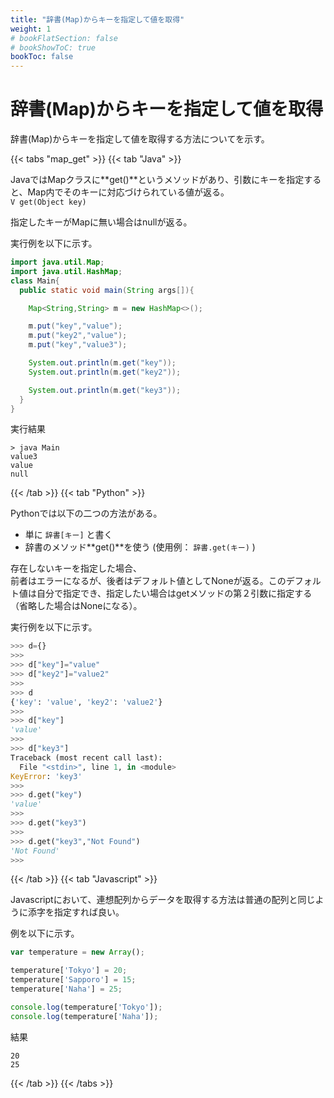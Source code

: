 ```yaml
---
title: "辞書(Map)からキーを指定して値を取得"
weight: 1
# bookFlatSection: false
# bookShowToC: true
bookToc: false
---
```


# 辞書(Map)からキーを指定して値を取得

辞書(Map)からキーを指定して値を取得する方法についてを示す。

{{< tabs "map_get" >}}
{{< tab "Java" >}}

JavaではMapクラスに**get()**というメソッドがあり、引数にキーを指定すると、Map内でそのキーに対応づけられている値が返る。  
`V get(Object key)`   

指定したキーがMapに無い場合はnullが返る。  

実行例を以下に示す。  

```java
import java.util.Map;
import java.util.HashMap;
class Main{
  public static void main(String args[]){

    Map<String,String> m = new HashMap<>();

    m.put("key","value");
    m.put("key2","value");
    m.put("key","value3");

    System.out.println(m.get("key"));
    System.out.println(m.get("key2"));

    System.out.println(m.get("key3"));
  }
}
```

実行結果
```
> java Main
value3
value
null
```

{{< /tab >}}
{{< tab "Python" >}}

Pythonでは以下の二つの方法がある。  

- 単に `辞書[キー]` と書く
- 辞書のメソッド**get()**を使う (使用例： `辞書.get(キー)` )

存在しないキーを指定した場合、  
前者はエラーになるが、後者はデフォルト値としてNoneが返る。このデフォルト値は自分で指定でき、指定したい場合はgetメソッドの第２引数に指定する（省略した場合はNoneになる）。  

実行例を以下に示す。  

```python
>>> d={}
>>> 
>>> d["key"]="value"
>>> d["key2"]="value2"
>>> 
>>> d
{'key': 'value', 'key2': 'value2'}
>>> 
>>> d["key"]
'value'
>>> 
>>> d["key3"]
Traceback (most recent call last):
  File "<stdin>", line 1, in <module>
KeyError: 'key3'
>>> 
>>> d.get("key")
'value'
>>> 
>>> d.get("key3")
>>> 
>>> d.get("key3","Not Found")
'Not Found'
>>> 
```

{{< /tab >}}
{{< tab "Javascript" >}}

Javascriptにおいて、連想配列からデータを取得する方法は普通の配列と同じように添字を指定すれば良い。

例を以下に示す。

```javascript
var temperature = new Array();

temperature['Tokyo'] = 20;
temperature['Sapporo'] = 15;
temperature['Naha'] = 25;

console.log(temperature['Tokyo']);
console.log(temperature['Naha']);
```

結果

```
20
25
```

{{< /tab >}}
{{< /tabs >}}


